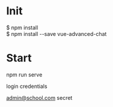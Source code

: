 
# Init

$ npm install  
$ npm install --save vue-advanced-chat

# Start

npm run serve

login credentials

admin@school.com
secret